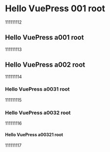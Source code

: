 # Hello VuePress 001 root

111111112

## Hello VuePress a001 root

111111113

## Hello VuePress a002 root

111111114

### Hello VuePress a0031 root

111111115

### Hello VuePress a0032 root

111111116

#### Hello VuePress a00321 root

111111117
